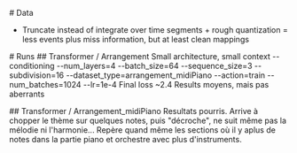 # Data
- Truncate instead of integrate over time segments + rough quantization = 
less events plus miss information, but at least clean mappings

# Runs
## Transformer / Arrangement
Small architecture, small context
--conditioning --num_layers=4 --batch_size=64 --sequence_size=3 --subdivision=16 --dataset_type=arrangement_midiPiano --action=train --num_batches=1024 --lr=1e-4
Final loss  ~2.4
Results moyens, mais pas aberrants

## Transformer / Arrangement_midiPiano
Resultats pourris. Arrive à chopper le thème sur quelques notes, puis "décroche", ne suit même pas la mélodie ni l'harmonie...
Repère quand même les sections où il y aplus de notes dans la partie piano et orchestre avec plus d'instruments.